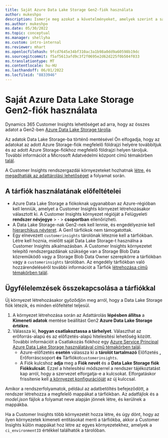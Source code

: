 ```yaml
---
title: Saját Azure Data Lake Storage Gen2-fiók használata
author: mukeshpo
description: Ismerje meg azokat a követelményeket, amelyek szerint a saját Azure Data Lake Storage fiókját kell használnia az Ügyfélelemzési adatok tárolására.
ms.author: mukeshpo
ms.date: 05/30/2022
ms.topic: conceptual
ms.manager: shellyha
ms.custom: intro-internal
ms.reviewer: mhart
ms.openlocfilehash: 9fcd7645e34bf310ac3a1b98a0dd9a60598b19dc
ms.sourcegitcommit: f5af5613afd9c3f2f0695e2d62d225f0b504f033
ms.translationtype: MT
ms.contentlocale: hu-HU
ms.lasthandoff: 06/01/2022
ms.locfileid: "8833946"
---
```

# <a name="use-your-own-azure-data-lake-storage-gen2-account"></a>Saját Azure Data Lake Storage Gen2-fiók használata

Dynamics 365 Customer Insights lehetőséget ad arra, hogy az összes adatot a Gen2-ben [Azure Data Lake Storage tárolja](/azure/storage/blobs/data-lake-storage-introduction).

Az adatok Data Lake Storage-ba történő mentésével Ön elfogadja, hogy az adatokat az adott Azure Storage-fiók megfelelő földrajzi helyére továbbítjuk és az adott Azure Storage-fiókhoz megfelelő földrajzi helyen tároljuk. További információt a Microsoft Adatvédelmi központ című témakörben [talál](https://www.microsoft.com/trust-center).

A Customer Insights rendszergazdái környezeteket hozhatnak [létre,](create-environment.md) és [megadhatják az adattárolási lehetőséget](create-environment.md#step-2-configure-data-storage) a folyamat során.

## <a name="prerequisites-to-use-your-storage-account"></a>A tárfiók használatának előfeltételei

- Azure Data Lake Storage a fiókoknak ugyanabban az Azure-régióban kell lenniük, amelyet a Customer Insights környezet létrehozásakor választott ki. A Customer Insights környezet régióját a Felügyeleti **rendszer névjegye** > **·** > **csoportban** ellenőrizheti.
- A Data Lake Storage-nak Gen2-nek kell lennie, és engedélyeznie kell [hierarchikus névteret](/azure/storage/blobs/create-data-lake-storage-account). A Gen1 tárfiókok nem támogatottak.
- Egy elnevezett `customerinsights` tárolónak léteznie kell a tárfiókban. Létre kell hoznia, mielőtt saját Data Lake Storage-t használna a Customer Insights alkalmazásban. A Customer Insights környezetet telepítő rendszergazdának szüksége van a Storage Blob Data közreműködő vagy a Storage Blob Data Owner szerepkörre a tárfiókban vagy a `customerinsights` tárolóban. Az engedély tárfiókban való hozzárendeléséről további információt a Tárfiók [létrehozása című témakörben talál](/azure/storage/common/storage-account-create?toc=%2Fazure%2Fstorage%2Fblobs%2Ftoc.json&tabs=azure-portal).

## <a name="connect-customer-insights-with-your-storage-account"></a>Ügyfélelemzések összekapcsolása a tárfiókkal

Új környezet létrehozásakor győződjön meg arról, hogy a Data Lake Storage fiók létezik, és minden előfeltétel teljesül.

1. A környezet létrehozása során az Adattárolás **lépésben állítsa** a **Kimeneti adatok** mentése beállítást Gen2 **Azure Data Lake Storage értékre**.
1. Válassza ki, **hogyan csatlakoztassa a tárhelyet**. Választhat az erőforrás-alapú és az előfizetés-alapú hitelesítési lehetőség között. További információt a Csatlakozás fiókhoz egy [Azure Service Principal Azure Data Lake Storage használatával című témakörben talál](connect-service-principal.md).
   - Azure-előfizetés **esetén** válassza ki a **tárolót tartalmazó** Előfizetés **,** Erőforráscsoport **és** Tárfiókot`customerinsights`.
   - A Fiók kulcshoz **adja** meg a **Fiók nevét** és a **Data Lake Storage fiók Fiókkulcsát**. Ezzel a hitelesítési módszerrel a rendszer tájékoztatást kap arról, hogy a szervezet elforgatja-e a kulcsokat. Elforgatáskor frissítenie kell [a környezet konfigurációját](manage-environments.md#edit-an-existing-environment) az új kulccsal.

Amikor a rendszerfolyamatok, például az adatbetöltés befejeződött, a rendszer létrehozza a megfelelő mappákat a tárfiókban. Az adatfájlok és a *model.json* fájlok a folyamat neve alapján jönnek létre, és kerülnek a mappákba.

Ha a Customer Insights több környezetét hozza létre, és úgy dönt, hogy az ilyen környezetek kimeneti entitásokat menti a tárfiókba, akkor a Customer Insights külön mappákat hoz létre az egyes környezetekhez, amelyek a `ci_environmentID` értékkel találhatók a tárolóban.
